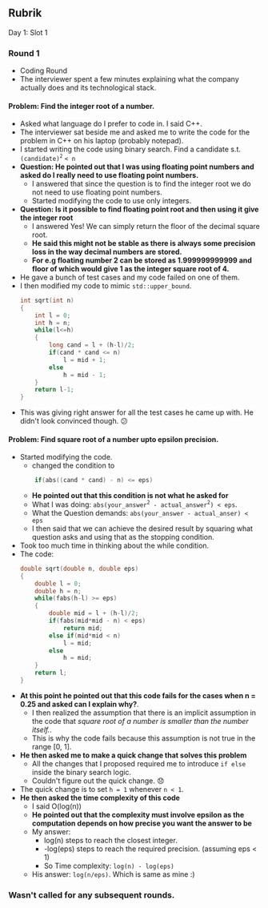 ## Rubrik

Day 1: Slot 1

### Round 1

- Coding Round
- The interviewer spent a few minutes explaining what the company actually does and its technological stack.

#### Problem: Find the integer root of a number.

- Asked what language do I prefer to code in. I said C++.
- The interviewer sat beside me and asked me to write the code for the problem in C++ on his laptop (probably notepad).
- I started writing the code using binary search. Find a candidate s.t. `(candidate)`<sup>`2`</sup> `< n` 
- **Question: He pointed out that I was using floating point numbers and asked do I really need to use floating point numbers.**
    + I answered that since the question is to find the integer root we do not need to use floating point numbers.
    + Started modifying the code to use only integers.
-  **Question: Is it possible to find floating point root and then using it give the integer root**
    +  I answered Yes! We can simply return the floor of the decimal square root.
    +  **He said this might not be stable as there is always some precision loss in the way decimal numbers are stored.**
    +  **For e.g floating number 2 can be stored as 1.999999999999 and floor of which would give 1 as the integer square root of 4.**
- He gave a bunch of test cases and my code failed on one of them.
- I then modified my code to mimic `std::upper_bound`.
    ```cpp
    int sqrt(int n)
    {
        int l = 0;
        int h = n;
        while(l<=h)
        {
            long cand = l + (h-l)/2;
            if(cand * cand <= n)
                l = mid + 1;
            else
                h = mid - 1;
        }
        return l-1;
    }
    ```
- This was giving right answer for all the test cases he came up with. He didn't look convinced though. :confused: 

#### Problem: Find square root of a number upto epsilon precision.

- Started modifying the code. 
    + changed the condition to
    ```cpp
        if(abs((cand * cand) - n) <= eps)
    ```
    + **He pointed out that this condition is not what he asked for**
    + What I was doing: `abs(your_answer`<sup>`2`</sup>` - actual_answer`<sup>`2`</sup>`) < eps`.
    + What the Question demands: `abs(your_answer - actual_anser) < eps`
    + I then said that we can achieve the desired result by squaring what question asks and using that as the stopping condition.
- Took too much time in thinking about the while condition.
- The code:
    ```cpp
    double sqrt(double n, double eps)
    {
        double l = 0;
        double h = n;
        while(fabs(h-l) >= eps)
        {
            double mid = l + (h-l)/2;
            if(fabs(mid*mid - n) < eps)
                return mid;
            else if(mid*mid < n)
                l = mid;
            else
                h = mid;
        }
        return l;
    } 
    ```
- **At this point he pointed out that this code fails for the cases when n = 0.25 and asked can I explain why?**.
    + I then realized the assumption that there is an implicit assumption in the code that *square root of a number is smaller than the number itself.*.
    + This is why the code fails because this assumption is not true in the range [0, 1].
- **He then asked me to make a quick change that solves this problem**
    + All the changes that I proposed required me to introduce `if else` inside the binary search logic.
    + Couldn't figure out the quick change. :disappointed: 
- The quick change is to set `h = 1` whenever `n < 1`.
- **He then asked the time complexity of this code**
    + I said O(log(n))
    + **He pointed out that the complexity must involve epsilon as the computation depends on how precise you want the answer to be**
    + My answer:
        * log(n) steps to reach the closest integer.
        * -log(eps) steps to reach the required precision. (assuming eps < 1)
        * So Time complexity: `log(n) - log(eps)`
    + His answer: `log(n/eps)`. Which is same as mine :)

### Wasn't called for any subsequent rounds. 
